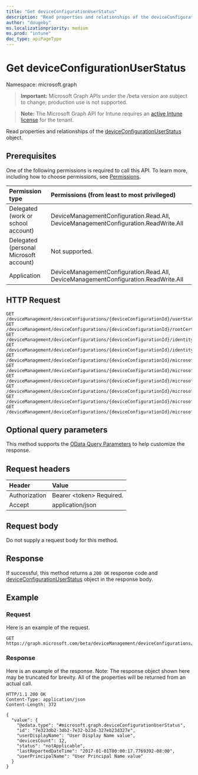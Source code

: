 ```yaml
---
title: "Get deviceConfigurationUserStatus"
description: "Read properties and relationships of the deviceConfigurationUserStatus object."
author: "dougeby"
ms.localizationpriority: medium
ms.prod: "intune"
doc_type: apiPageType
---
```


# Get deviceConfigurationUserStatus

Namespace: microsoft.graph

> **Important:** Microsoft Graph APIs under the /beta version are subject to change; production use is not supported.

> **Note:** The Microsoft Graph API for Intune requires an [active Intune license](https://go.microsoft.com/fwlink/?linkid=839381) for the tenant.

Read properties and relationships of the [deviceConfigurationUserStatus](../resources/intune-deviceconfig-deviceconfigurationuserstatus.md) object.

## Prerequisites
One of the following permissions is required to call this API. To learn more, including how to choose permissions, see [Permissions](/graph/permissions-reference).

|Permission type|Permissions (from least to most privileged)|
|:---|:---|
|Delegated (work or school account)|DeviceManagementConfiguration.Read.All, DeviceManagementConfiguration.ReadWrite.All|
|Delegated (personal Microsoft account)|Not supported.|
|Application|DeviceManagementConfiguration.Read.All, DeviceManagementConfiguration.ReadWrite.All|

## HTTP Request
<!-- {
  "blockType": "ignored"
}
-->
``` http
GET /deviceManagement/deviceConfigurations/{deviceConfigurationId}/userStatuses/{deviceConfigurationUserStatusId}
GET /deviceManagement/deviceConfigurations/{deviceConfigurationId}/rootCertificate/userStatuses/{deviceConfigurationUserStatusId}
GET /deviceManagement/deviceConfigurations/{deviceConfigurationId}/identityCertificate/userStatuses/{deviceConfigurationUserStatusId}
GET /deviceManagement/deviceConfigurations/{deviceConfigurationId}/identityCertificate/rootCertificate/userStatuses/{deviceConfigurationUserStatusId}
GET /deviceManagement/deviceConfigurations/{deviceConfigurationId}/microsoft.graph.iosScepCertificateProfile/rootCertificate/userStatuses/{deviceConfigurationUserStatusId}
GET /deviceManagement/deviceConfigurations/{deviceConfigurationId}/microsoft.graph.windowsPhone81VpnConfiguration/identityCertificate/userStatuses/{deviceConfigurationUserStatusId}
GET /deviceManagement/deviceConfigurations/{deviceConfigurationId}/microsoft.graph.macOSWiredNetworkConfiguration/rootCertificateForServerValidation/userStatuses/{deviceConfigurationUserStatusId}
GET /deviceManagement/deviceConfigurations/{deviceConfigurationId}/microsoft.graph.macOSWiredNetworkConfiguration/identityCertificateForClientAuthentication/userStatuses/{deviceConfigurationUserStatusId}
GET /deviceManagement/deviceConfigurations/{deviceConfigurationId}/microsoft.graph.windowsWifiEnterpriseEAPConfiguration/identityCertificateForClientAuthentication/userStatuses/{deviceConfigurationUserStatusId}
GET /deviceManagement/deviceConfigurations/{deviceConfigurationId}/microsoft.graph.windowsWifiEnterpriseEAPConfiguration/rootCertificatesForServerValidation/{windows81TrustedRootCertificateId}/userStatuses/{deviceConfigurationUserStatusId}
```

## Optional query parameters
This method supports the [OData Query Parameters](/graph/query-parameters) to help customize the response.

## Request headers
|Header|Value|
|:---|:---|
|Authorization|Bearer &lt;token&gt; Required.|
|Accept|application/json|

## Request body
Do not supply a request body for this method.

## Response
If successful, this method returns a `200 OK` response code and [deviceConfigurationUserStatus](../resources/intune-deviceconfig-deviceconfigurationuserstatus.md) object in the response body.

## Example

### Request
Here is an example of the request.
``` http
GET https://graph.microsoft.com/beta/deviceManagement/deviceConfigurations/{deviceConfigurationId}/userStatuses/{deviceConfigurationUserStatusId}
```

### Response
Here is an example of the response. Note: The response object shown here may be truncated for brevity. All of the properties will be returned from an actual call.
``` http
HTTP/1.1 200 OK
Content-Type: application/json
Content-Length: 372

{
  "value": {
    "@odata.type": "#microsoft.graph.deviceConfigurationUserStatus",
    "id": "7e323db2-3db2-7e32-b23d-327eb23d327e",
    "userDisplayName": "User Display Name value",
    "devicesCount": 12,
    "status": "notApplicable",
    "lastReportedDateTime": "2017-01-01T00:00:17.7769392-08:00",
    "userPrincipalName": "User Principal Name value"
  }
}
```



